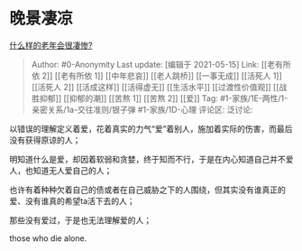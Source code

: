 # 晚景凄凉
[什么样的老年会很凄惨?](https://www.zhihu.com/question/442375719/answer/1727509219)

> Author: #0-Anonymity
> Last update: [编辑于 2021-05-15]
> Link: [[老有所依 2]] [[老有所依 1]] [[中年悲哀]] [[老人跳桥]] [[一事无成]] [[活死人 1]] [[活死人 2]] [[活成这样]] [[活得虚无]] [[生活水平]] [[过渡性价值观]] [[战胜抑郁]] [[抑郁的潮]] [[苦熬 1]] [[苦熬 2]] [[爱]]
> Tag: #1-家族/1E-两性/1-亲密关系/1a-交往准则/银子弹 #1-家族/1D-心理 
> 评论区:
> 泛讨论:

以错误的理解定义着爱，花着真实的力气“爱”着别人，施加着实际的伤害，而最后没有获得原谅的人；

明知道什么是爱，却因着软弱和贪婪，终于知而不行，于是在内心知道自己并不爱人，也知道无人爱自己的人；

也许有着种种欠着自己的债或者在自己威胁之下的人围绕，但其实没有谁真正的爱、没有谁真的希望ta活下去的人；

那些没有爱过，于是也无法理解爱的人；

those who die alone.
